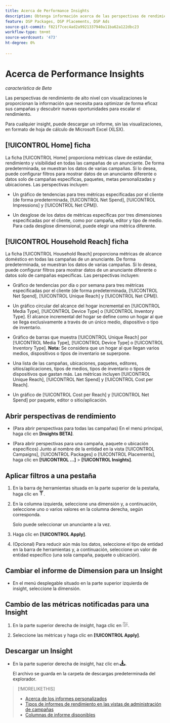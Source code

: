 ```yaml
---
title: Acerca de Performance Insights
description: Obtenga información acerca de las perspectivas de rendimiento de sus campañas.
feature: DSP Packages, DSP Placements, DSP Ads
source-git-commit: f821f7cec4ad2a9921337940a11ba62a122dbc23
workflow-type: tm+mt
source-wordcount: '473'
ht-degree: 0%

---
```


# Acerca de Performance Insights

*característica de Beta*

<!-- Edit title and metadata as necessary -->

Las perspectivas de rendimiento de alto nivel con visualizaciones le proporcionan la información que necesita para optimizar de forma eficaz sus campañas y descubrir nuevas oportunidades para escalar el rendimiento.

Para cualquier insight, puede descargar un informe, sin las visualizaciones, en formato de hoja de cálculo de Microsoft Excel (XLSX).

## [!UICONTROL Home] ficha

La ficha [!UICONTROL Home] proporciona métricas clave de estándar, rendimiento y visibilidad en todas las campañas de un anunciante<!-- active only? -->. De forma predeterminada, se muestran los datos de varias campañas. Si lo desea, puede configurar filtros para mostrar datos de un anunciante diferente o datos solo de campañas específicas<!-- active only? -->, paquetes<!-- active only? -->, metas personalizadas y ubicaciones<!-- active only? -->. Las perspectivas incluyen:

* Un gráfico de tendencias para tres métricas especificadas por el cliente (de forma predeterminada, [!UICONTROL Net Spend], [!UICONTROL Impressions] y [!UICONTROL Net CPM]).

* Un desglose de los datos de métricas específicas por tres dimensiones especificadas por el cliente, como por campaña, editor y tipo de medio. Para cada desglose dimensional, puede elegir una métrica diferente.

## [!UICONTROL Household Reach] ficha

La ficha [!UICONTROL Household Reach] proporciona métricas de alcance doméstico en todas las campañas de un anunciante<!-- active only? -->. De forma predeterminada, se muestran los datos de varias campañas. Si lo desea, puede configurar filtros para mostrar datos de un anunciante diferente o datos solo de campañas específicas<!-- active only? -->. Las perspectivas incluyen:

* Gráfico de tendencias por día o por semana para tres métricas especificadas por el cliente (de forma predeterminada, [!UICONTROL Net Spend], [!UICONTROL Unique Reach] y [!UICONTROL Net CPM]).

* Un gráfico circular del alcance del hogar incremental en [!UICONTROL Media Type], [!UICONTROL Device Type] o [!UICONTROL Inventory Type]. El alcance incremental del hogar se define como un hogar al que se llega exclusivamente a través de un único medio, dispositivo o tipo de inventario.

* Gráfico de barras que muestra [!UICONTROL Unique Reach] por [!UICONTROL Media Type], [!UICONTROL Device Type] o [!UICONTROL Inventory Type]. **Nota:** Se considera que un hogar al que llegan varios medios, dispositivos o tipos de inventario se superpone.

* Una lista de las campañas, ubicaciones, paquetes, editores, sitios/aplicaciones, tipos de medios, tipos de inventario o tipos de dispositivos que gastan más. Las métricas incluyen [!UICONTROL Unique Reach], [!UICONTROL Net Spend] y [!UICONTROL Cost per Reach].

* Un gráfico <!-- ???? --> de [!UICONTROL Cost per Reach] y [!UICONTROL Net Spend] por paquete, editor o sitio/aplicación.

## Abrir perspectivas de rendimiento

* (Para abrir perspectivas para todas las campañas) En el menú principal, haga clic en **[Insights BETA]**.

* (Para abrir perspectivas para una campaña, paquete o ubicación específicos) Junto al nombre de la entidad en la vista [!UICONTROL Campaigns], [!UICONTROL Packages] o [!UICONTROL Placements], haga clic en **[!UICONTROL ...]** > **[!UICONTROL Insights]**.

## Aplicar filtros a una pestaña

1. En la barra de herramientas situada en la parte superior de la pestaña,
haga clic en ![Botón Filtro](/help/dsp/assets/filter.png).

1. En la columna izquierda, seleccione una dimensión y, a continuación, seleccione uno o varios valores en la columna derecha, según corresponda.

   Solo puede seleccionar un anunciante a la vez.

1. Haga clic en **[!UICONTROL Apply]**.

1. (Opcional) Para reducir aún más los datos, seleccione el tipo de entidad en la barra de herramientas y, a continuación, seleccione un valor de entidad específico (una sola campaña, paquete o ubicación).

## Cambiar el informe de Dimension para un Insight

* En el menú desplegable situado en la parte superior izquierda de insight, seleccione la dimensión.

## Cambio de las métricas notificadas para una Insight

1. En la parte superior derecha de insight, haga clic en ![Configuración de métricas](/help/dsp/assets/metric-settings.png "Configuración de métricas").

1. Seleccione las métricas y haga clic en **[!UICONTROL Apply]**.

## Descargar un Insight

* En la parte superior derecha de insight, haz clic en ![Descargar](/help/creative/assets/download.png "Descargar").

  El archivo se guarda en la carpeta de descargas predeterminada del explorador.

>[!MORELIKETHIS]
>
>* [Acerca de los informes personalizados](/help/dsp/reports/report-about.md)
>* [Tipos de informes de rendimiento en las vistas de administración de campañas](/help/dsp/campaign-management/reports/campaign-reports-about.md)
>* [Columnas de informe disponibles](/help/dsp/reports/report-columns.md)
